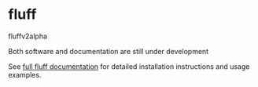 fluff
===========

fluffv2alpha

Both software and documentation are still under development

See [full fluff documentation](http://fluff.readthedocs.org/) for detailed installation instructions and usage examples.